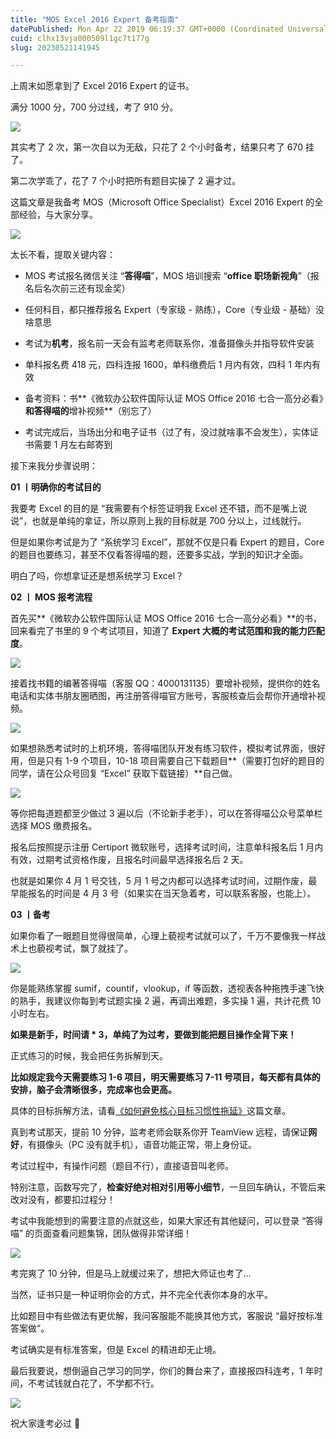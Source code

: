 ```yaml
---
title: "MOS Excel 2016 Expert 备考指南"
datePublished: Mon Apr 22 2019 06:19:37 GMT+0000 (Coordinated Universal Time)
cuid: clhx13vja000509l1gc7t177g
slug: 20230521141945

---
```


上周末如愿拿到了 Excel 2016 Expert 的证书。

满分 1000 分，700 分过线，考了 910 分。

![](url)

其实考了 2 次，第一次自以为无敌，只花了 2 个小时备考，结果只考了 670 挂了。

第二次学乖了，花了 7 个小时把所有题目实操了 2 遍才过。

这篇文章是我备考 MOS（Microsoft Office Specialist）Excel 2016 Expert 的全部经验，与大家分享。

![](url)

太长不看，提取关键内容：

* MOS 考试报名微信关注 “**答得喵**”，MOS 培训搜索 “**office 职场新视角**”（报名后名次前三还有现金奖）
    
* 任何科目，都只推荐报名 Expert（专家级 - 熟练），Core（专业级 - 基础）没啥意思
    
* 考试为**机考**，报名前一天会有监考老师联系你，准备摄像头并指导软件安装
    
* 单科报名费 418 元，四科连报 1600，单科缴费后 1 月内有效，四科 1 年内有效
    
* 备考资料：书**《微软办公软件国际认证 MOS Office 2016 七合一高分必看》**和答得喵的**增补视频**（别忘了）
    
* 考试完成后，当场出分和电子证书（过了有，没过就啥事不会发生），实体证书需要 1 月左右邮寄到
    

接下来我分步骤说明：

**01 丨明确你的考试目的**

我要考 Excel 的目的是 “我需要有个标签证明我 Excel 还不错，而不是嘴上说说”，也就是单纯的拿证，所以原则上我的目标就是 700 分以上，过线就行。

但是如果你考试是为了 “系统学习 Excel”，那就不仅是只看 Expert 的题目，Core 的题目也要练习，甚至不仅看答得喵的题，还要多实战，学到的知识才全面。

明白了吗，你想拿证还是想系统学习 Excel？

**02 丨 MOS 报考流程**

首先买**《微软办公软件国际认证 MOS Office 2016 七合一高分必看》**的书，回来看完了书里的 9 个考试项目，知道了 **Expert 大概的考试范围和我的能力匹配度**。

![](url)

接着找书籍的编著答得喵（客服 QQ：4000131135）要增补视频，提供你的姓名电话和实体书朋友圈晒图，再注册答得喵官方账号，客服核查后会帮你开通增补视频。

![](url)

如果想熟悉考试时的上机环境，答得喵团队开发有练习软件，模拟考试界面，很好用，但是只有 1-9 个项目，10-18 项目需要自己下载题目**（需要打包好的题目的同学，请在公众号回复 “Excel” 获取下载链接）**自己做。

![](url)

等你把每道题都至少做过 3 遍以后（不论新手老手），可以在答得喵公众号菜单栏选择 MOS 缴费报名。

报名后按照提示注册 Certiport 微软账号，选择考试时间，注意单科报名后 1 月内有效，过期考试资格作废，且报名时间最早选择报名后 2 天。

也就是如果你 4 月 1 号交钱，5 月 1 号之内都可以选择考试时间，过期作废，最早能报名的时间是 4 月 3 号（如果实在当天急着考，可以联系客服，也能上）。

**03 丨备考**

如果你看了一眼题目觉得很简单，心理上藐视考试就可以了，千万不要像我一样战术上也藐视考试，飘了就挂了。

![](url)

你是能熟练掌握 sumif，countif，vlookup，if 等函数，透视表各种拖拽手速飞快的熟手，我建议你每到考试题实操 2 遍，再调出难题，多实操 1 遍，共计花费 10 小时左右。

**如果是新手，时间请 \* 3，单纯了为过考，要做到能把题目操作全背下来！**

正式练习的时候，我会把任务拆解到天。

**比如规定我今天需要练习 1-6 项目，明天需要练习 7-11 号项目，每天都有具体的安排，脑子会清晰很多，完成率也会更高。**

具体的目标拆解方法，请看[《如何避免核心目标习惯性拖延》](http://mp.weixin.qq.com/s?__biz=MzI3MzU5MDA1OQ==&mid=2247485294&idx=1&sn=d4fd61473a49de8ee414a3cb2cd9194a&chksm=eb21b52adc563c3c9948a775d6893a0a825464902f18475fdbd3068ff08398a707ba2d6e1b87&scene=21#wechat_redirect)这篇文章。

真到考试那天，提前 10 分钟，监考老师会联系你开 TeamView 远程，请保证**网好**，有摄像头（PC 没有就手机），语音功能正常，带上身份证。

考试过程中，有操作问题（题目不行），直接语音叫老师。

特别注意，函数写完了，**检查好绝对相对引用等小细节**，一旦回车确认，不管后来改对没有，都要扣过程分！

考试中我能想到的需要注意的点就这些，如果大家还有其他疑问，可以登录 “答得喵” 的页面查看问题集锦，团队做得非常详细！

![](url)

考完爽了 10 分钟，但是马上就缓过来了，想把大师证也考了...

当然，证书只是一种证明你会的方式，并不完全代表你本身的水平。

比如题目中有些做法有更优解，我问客服能不能换其他方式，客服说 “最好按标准答案做”。

考试确实是有标准答案，但是 Excel 的精进却无止境。

最后我要说，想倒逼自己学习的同学，你们的舞台来了，直接报四科连考，1 年时间，不考试钱就白花了，不学都不行。

![](url)

祝大家逢考必过 💪